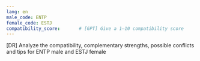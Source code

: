 ```yaml
---
lang: en
male_code: ENTP
female_code: ESTJ
compatibility_score:       # [GPT] Give a 1–10 compatibility score
---
```


[DR] Analyze the compatibility, complementary strengths, possible conflicts and tips for ENTP male and ESTJ female

